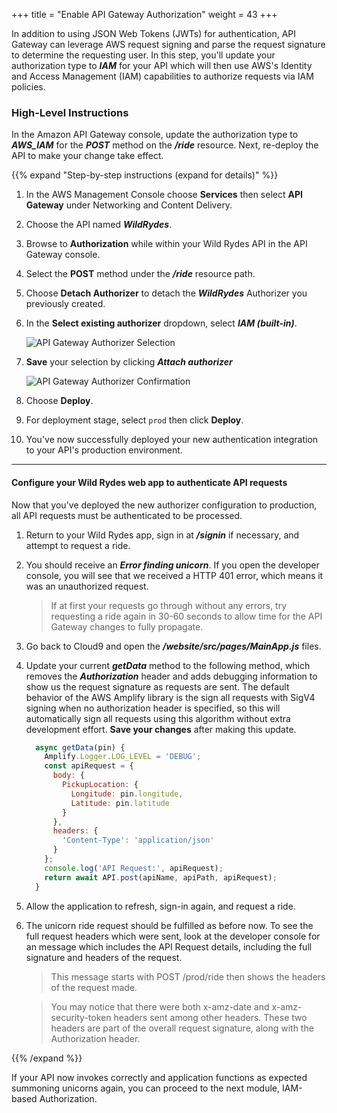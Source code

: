 +++
title = "Enable API Gateway Authorization"
weight = 43
+++

In addition to using JSON Web Tokens (JWTs) for authentication, API Gateway can leverage AWS request signing and parse the request signature to determine the requesting user. In this step, you'll update your authorization type to ***IAM*** for your API which will then use AWS's Identity and Access Management (IAM) capabilities to authorize requests via IAM policies.

### High-Level Instructions

In the Amazon API Gateway console, update the authorization type to ***AWS_IAM*** for the ***POST*** method on the ***/ride*** resource. Next, re-deploy the API to make your change take effect.

{{% expand "Step-by-step instructions (expand for details)" %}}

1. In the AWS Management Console choose **Services** then select **API Gateway** under Networking and Content Delivery.

1. Choose the API named ***WildRydes***.

1. Browse to **Authorization** while within your Wild Rydes API in the API Gateway console.

1. Select the **POST** method under the ***/ride*** resource path.

1. Choose **Detach Authorizer** to detach the ***WildRydes*** Authorizer you previously created. 

1. In the **Select existing authorizer** dropdown, select ***IAM (built-in)***.

    ![API Gateway Authorizer Selection](../../images/apigatewayv2-authorizer-iam-selection.png)

1. **Save** your selection by clicking ***Attach authorizer***

    ![API Gateway Authorizer Confirmation](../../images/apigatewayv2-authorizer-iam-confirmation.png)

1. Choose **Deploy**. 

1. For deployment stage, select `prod` then click **Deploy**.

1. You've now successfully deployed your new authentication integration to your API's production environment.

---
#### Configure your Wild Rydes web app to authenticate API requests

Now that you've deployed the new authorizer configuration to production, all API requests must be authenticated to be processed.

1. Return to your Wild Rydes app, sign in at ***/signin*** if necessary, and attempt to request a ride.

1. You should receive an ***Error finding unicorn***. If you open the developer console, you will see that we received a HTTP 401 error, which means it was an unauthorized request.

    > If at first your requests go through without any errors, try requesting a ride again in 30-60 seconds to allow time for the API Gateway changes to fully propagate.

1. Go back to Cloud9 and open the ***/website/src/pages/MainApp.js*** files.

1. Update your current ***getData*** method to the following method, which removes the ***Authorization*** header and adds debugging information to show us the request signature as requests are sent. The default behavior of the AWS Amplify library is the sign all requests with SigV4 signing when no authorization header is specified, so this will automatically sign all requests using this algorithm without extra development effort. **Save your changes** after making this update.

    ```javascript
      async getData(pin) {
        Amplify.Logger.LOG_LEVEL = 'DEBUG';
        const apiRequest = {
          body: {
            PickupLocation: {
              Longitude: pin.longitude,
              Latitude: pin.latitude
            }
          },
          headers: {
            'Content-Type': 'application/json'
          }
        };
        console.log('API Request:', apiRequest);
        return await API.post(apiName, apiPath, apiRequest);
      }
    ```

1. Allow the application to refresh, sign-in again, and request a ride.

1. The unicorn ride request should be fulfilled as before now. To see the full request headers which were sent, look at the developer console for an message which includes the API Request details, including the full signature and headers of the request.

    > This message starts with POST /prod/ride then shows the headers of the request made.

    > You may notice that there were both x-amz-date and x-amz-security-token headers sent among other headers. These two headers are part of the overall request signature, along with the Authorization header.

{{% /expand %}}

If your API now invokes correctly and application functions as expected summoning unicorns again, you can proceed to the next module, IAM-based Authorization.
